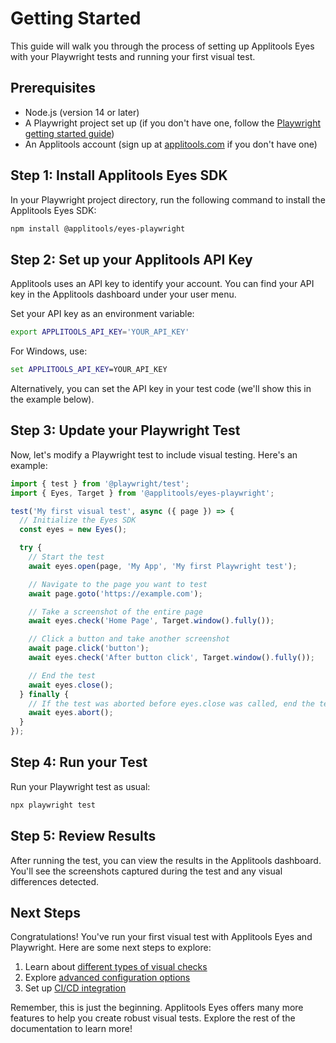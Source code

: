 # Getting Started

This guide will walk you through the process of setting up Applitools Eyes with your Playwright tests and running your first visual test.

## Prerequisites

- Node.js (version 14 or later)
- A Playwright project set up (if you don't have one, follow the [Playwright getting started guide](https://playwright.dev/docs/intro))
- An Applitools account (sign up at [applitools.com](https://applitools.com) if you don't have one)

## Step 1: Install Applitools Eyes SDK

In your Playwright project directory, run the following command to install the Applitools Eyes SDK:

```bash
npm install @applitools/eyes-playwright
```

## Step 2: Set up your Applitools API Key

Applitools uses an API key to identify your account. You can find your API key in the Applitools dashboard under your user menu.

Set your API key as an environment variable:

```bash
export APPLITOOLS_API_KEY='YOUR_API_KEY'
```

For Windows, use:

```cmd
set APPLITOOLS_API_KEY=YOUR_API_KEY
```

Alternatively, you can set the API key in your test code (we'll show this in the example below).

## Step 3: Update your Playwright Test

Now, let's modify a Playwright test to include visual testing. Here's an example:

```javascript
import { test } from '@playwright/test';
import { Eyes, Target } from '@applitools/eyes-playwright';

test('My first visual test', async ({ page }) => {
  // Initialize the Eyes SDK
  const eyes = new Eyes();

  try {
    // Start the test
    await eyes.open(page, 'My App', 'My first Playwright test');

    // Navigate to the page you want to test
    await page.goto('https://example.com');

    // Take a screenshot of the entire page
    await eyes.check('Home Page', Target.window().fully());

    // Click a button and take another screenshot
    await page.click('button');
    await eyes.check('After button click', Target.window().fully());

    // End the test
    await eyes.close();
  } finally {
    // If the test was aborted before eyes.close was called, end the test
    await eyes.abort();
  }
});
```

## Step 4: Run your Test

Run your Playwright test as usual:

```bash
npx playwright test
```

## Step 5: Review Results

After running the test, you can view the results in the Applitools dashboard. You'll see the screenshots captured during the test and any visual differences detected.

## Next Steps

Congratulations! You've run your first visual test with Applitools Eyes and Playwright. Here are some next steps to explore:

1. Learn about [different types of visual checks](./core-concepts.md#types-of-visual-checks)
2. Explore [advanced configuration options](./advanced-usage.md#configuration)
3. Set up [CI/CD integration](./ci-cd-integration.md)

Remember, this is just the beginning. Applitools Eyes offers many more features to help you create robust visual tests. Explore the rest of the documentation to learn more!
